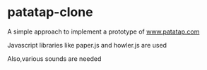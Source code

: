 # patatap-clone
A simple approach to implement a prototype of www.patatap.com

Javascript libraries like paper.js and howler.js are used

Also,various sounds are needed 
